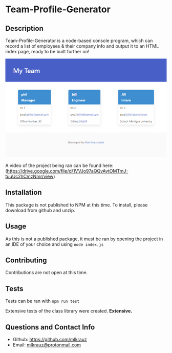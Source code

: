 # Team-Profile-Generator


## Description

Team-Profile-Generator is a node-based console program, which can record a list of employees & their company info and output it to an HTML index page, ready to be built further on!

![Project media](./assets/Preview.png)

A video of the project being ran can be found here: (https://drive.google.com/file/d/1VVJo97aQQvAvtOMTmJ-tuuUc2hCmzNmr/view)


## Installation

This package is not published to NPM at this time. To install, please download from github and unzip.


## Usage

As this is not a published package, it must be ran by opening the project in an IDE of your choice and using ```node index.js```


## Contributing

Contributions are not open at this time.


## Tests

Tests can be ran with ```npm run test```

Extensive tests of the class library were created.  **Extensive.**


## Questions and Contact Info
* Github: https://github.com/mlkrauz
* Email: mlkrauz@protonmail.com